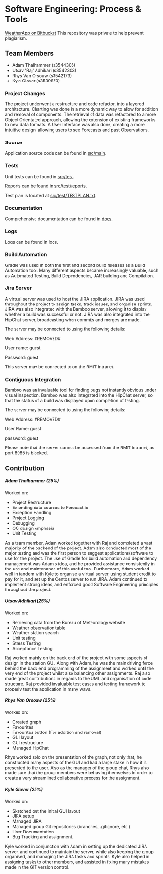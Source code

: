 # Software Engineering: Process & Tools

[WeatherApp on Bitbucket](https://bitbucket.org/chocvanilla/weather-app)
This repository was private to help prevent plagiarism.

## Team Members

 - Adam Thalhammer (s3544305)
 - Utsav 'Raj' Adhikari (s3542303)
 - Rhys Van Orsouw (s3542173)
 - Kyle Glover (s3539870)

### Project Changes
The project underwent a restructure and code refactor, into a layered architecture. Charting was done in a more dynamic
 way to allow for addition and removal of components. The retrieval of data was refactored to a more Object Orientated
 approach, allowing the extension of existing frameworks to new data formats. A User Interface was also done, creating a
 more intuitive design, allowing users to see Forecasts and past Observations.

### Source
Application source code can be found in [src/main](src/main).

### Tests
Unit tests can be found in [src/test](src/test).

Reports can be found in [src/test/reports](src/test/reports).

Test plan is located at [src/test/TESTPLAN.txt](src/test/TESTPLAN.md).

### Documentation
Comprehensive documentation can be found in [docs](/docs).

### Logs
Logs can be found in [logs](logs/).

### Build Automation
Gradle was used in both the first and second build releases as a Build Automation tool. Many different aspects became
increasingly valuable, such as Automated Testing, Build Dependencies, JAR building and Compilation.

### Jira Server
A virtual server was used to host the JIRA application. JIRA was used throughout the project to assign tasks, track
issues, and organise sprints. JIRA was also integrated with the Bamboo server, allowing it to display whether a build
was successful or not. JIRA was also integrated into the HipChat server, broadcasting when commits and merges
are made.

The server may be connected to using the following details:

Web Address: #REMOVED#

User name: guest

Password: guest

This server may be connected to on the RMIT intranet.

### Contiguous Integration
Bamboo was an invaluable tool for finding bugs not instantly obvious under visual inspection. Bamboo was also integrated
into the HipChat server, so that the status of a build was displayed upon completion of testing.

The server may be connected to using the following details:

Web Address: #REMOVED#

User Name: guest

password: guest

Please note that the server cannot be accessed from the RMIT intranet, as port 8085 is blocked.

## Contribution
##### Adam Thalhammer (25%)
Worked on:

- Project Restructure
- Extending data sources to Forecast.io
- Exception Handling
- Project Logging
- Debugging
- OO design emphasis
- Unit Testing


As a team member, Adam worked together with Raj and completed a vast majority of the backend of the project. Adam also
conducted most of the major testing and was the first person to suggest applications/software to use for the project.
The use of Gradle for build automation and dependency management was Adam's idea, and he provided assistance consistently in the use and
maintenance of this useful tool. Furthermore, Adam worked well in tandem with Kyle to organise a virtual server, using student credit to pay for it,
and set up the Centos server to run JIRA. Adam continued to implement strong ideas, and enforced good Software Engineering
principles throughout the project.

##### Utsav Adhikari (25%)
Worked on:

- Retrieving data from the Bureau of Meteorology website
- Weather observation table
- Weather station search
- Unit testing
- Stress Testing
- Acceptance Testing

Raj worked mainly on the back end of the project with some aspects of design in the station GUI. Along with Adam, he
was the main driving force behind the back end programming of the assignment and worked until the very end of the
project whilst also balancing other assignments. Raj also made great contributions in regards to the UML and
organisation of code structure. Raj provided invaluable test cases and testing framework to properly test the
application in many ways.

##### Rhys Van Orsouw (25%)
Worked on:

- Created graph
- Favourites
- Favourites button (For addition and removal)
- GUI layout
- GUI restructure
- Managed HipChat

Rhys worked solo on the presentation of the graph, not only that, he constructed many aspects of the GUI and had a large
stake in how it is presented to the user. Also as the manager of the group chat, Rhys also made sure that the group members
were behaving themselves in order to create a very streamlined collaborative process for the assignment.

##### Kyle Glover (25%)
Worked on:

- Sketched out the initial GUI layout
- JIRA setup
- Managed JIRA
- Managed group Git repositories (branches, .gitignore, etc.)
- User Documentation
- Bug Tracking and assignment.

Kyle worked in conjunction with Adam in setting up the dedicated JIRA server, and continued to maintain the server,
while also keeping the group organised, and managing the JIRA tasks and sprints. Kyle also helped in assigning tasks to
other members, and assisted in fixing many mistakes made in the GIT version control.
